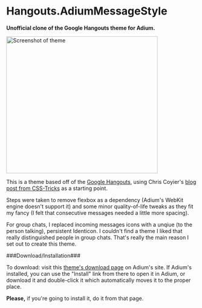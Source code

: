 Hangouts.AdiumMessageStyle
==========================

**Unofficial clone of the Google Hangouts theme for Adium.**

<img src="https://raw.github.com/CWSpear/hangouts-adium-message-style/master/img/screenshot.png" alt="Screenshot of theme" width="400" height="362">

This is a theme based off of the [Google Hangouts](http://www.google.com/hangouts/), using Chris Coyier's [blog post from CSS-Tricks](http://css-tricks.com/replicating-google-hangouts-chat/) as a starting point.

Steps were taken to remove flexbox as a dependency (Adium's WebKit engine doesn't support it) and some minor quality-of-life tweaks as they fit my fancy (I felt that consecutive messages needed a little more spacing).

For group chats, I replaced incoming messages icons with a unqiue (to the person talking), persistent Identicon. I couldn't find a theme I liked that really distinguished people in group chats. That's really the main reason I set out to create this theme.

###Download/Installation###

To download: visit this [theme's download page](http://adiumxtras.com/index.php?a=xtras&xtra_id=8491) on Adium's site. If Adium's installed, you can use the "Install" link from there to open it in Adium, or download it and double-click it which automatically moves it to the proper place.

**Please,** if you're going to install it, do it from that page.